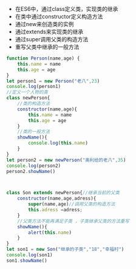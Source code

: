 * 在ES6中，通过class定义类，实现类的继承
* 在类中通过constructor定义构造方法
* 通过new来创造类的实例
* 通过extends来实现类的继承
* 通过super调用父类的构造方法
* 重写父类中继承的一般方法
```js
function Person(name,age) {
    this.name = name
    this.age = age
}
let person1 = new Person("老八",23)
console.log(person1)
//定义一个人物的类
class newPerson{
    //类的构造方法
    constructor(name,age){
        this.name = name
        this.age = age
    }
    //类的一般方法
    showName(){
        console.log(this.name)
    }
}
let person2 = new newPerson("奥利给的老八",35)
console.log(person2)
person2.showName()



class Son extends newPerson{//继承当前的父类
    constructor(name,age,adress){
        super(name,age)//调用父类的构造方法
        this.adress =adress;
    }
    //父类方法不能再满足子类 ，子类继承父类的方法重写
    showName(){
        alert(this.name)
    }
}
let son1 = new Son("继承的子类","18","幸福村")
console.log(son1)
son1.showName()
```